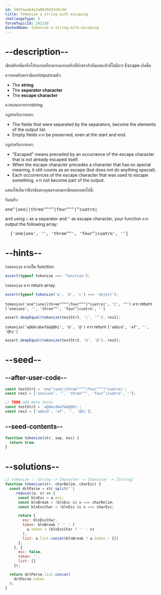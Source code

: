 ```yaml
---
id: 594faaab4e2a8626833e9c3d
title: Tokenize a string with escaping
challengeType: 5
forumTopicId: 302338
dashedName: tokenize-a-string-with-escaping
---
```


# --description--

เขียนฟังก์ชันหรือโปรแกรมที่สามารถแยกสตริงที่อักขระตัวคั่นแต่ละตัวที่ไม่มีการ Escape เกิดขึ้น

ควรยอมรับพารามิเตอร์inputสามตัว:

<ul>
  <li>The <strong>string</strong></li>
  <li>The <strong>separator character</strong></li>
  <li>The <strong>escape character</strong></li>
</ul>

ควรแสดงรายการstring

กฎสำหรับการแยก:

<ul>
  <li>The fields that were separated by the separators, become the elements of the output list.</li>
  <li>Empty fields ควร be preserved, even at the start and end.</li>
</ul>

กฎสำหรับการแยก:

<ul>
  <li>"Escaped" means preceded by an occurrence of the escape character that is not already escaped itself.</li>
  <li>When the escape character precedes a character that has no special meaning, it still counts as an escape (but does not do anything special).</li>
  <li>Each occurrences of the escape character that was used to escape something, ควร not become part of the output.</li>
</ul>

แสดงให้เห็นว่าฟังก์ชันของคุณตรงตามกรณีทดสอบต่อไปนี้:

รับสตริง

<pre>one^|uno||three^^^^|four^^^|^cuatro|</pre>

and using `|` as a separator and `^` as escape character, your function ควร output the following array:

<pre>  ['one|uno', '', 'three^^', 'four^|cuatro', '']
</pre>

# --hints--

`tokenize` ควรเป็น function.

```js
assert(typeof tokenize === 'function');
```

`tokenize` ควร return array.

```js
assert(typeof tokenize('a', 'b', 'c') === 'object');
```

`tokenize('one^|uno||three^^^^|four^^^|^cuatro|', '|', '^')` ควร return `['one|uno', '', 'three^^', 'four^|cuatro', '']`

```js
assert.deepEqual(tokenize(testStr1, '|', '^'), res1);
```

`tokenize('a@&bcd&ef&&@@hi', '&', '@')` ควร return `['a&bcd', 'ef', '', '@hi']`

```js
assert.deepEqual(tokenize(testStr2, '&', '@'), res2);
```

# --seed--

## --after-user-code--

```js
const testStr1 = 'one^|uno||three^^^^|four^^^|^cuatro|';
const res1 = ['one|uno', '', 'three^^', 'four^|cuatro', ''];

// TODO add more tests
const testStr2 = 'a@&bcd&ef&&@@hi';
const res2 = ['a&bcd', 'ef', '', '@hi'];
```

## --seed-contents--

```js
function tokenize(str, sep, esc) {
  return true;
}
```

# --solutions--

```js
// tokenize :: String -> Character -> Character -> [String]
function tokenize(str, charDelim, charEsc) {
  const dctParse = str.split('')
    .reduce((a, x) => {
      const blnEsc = a.esc;
      const blnBreak = !blnEsc && x === charDelim;
      const blnEscChar = !blnEsc && x === charEsc;

      return {
        esc: blnEscChar,
        token: blnBreak ? '' : (
          a.token + (blnEscChar ? '' : x)
        ),
        list: a.list.concat(blnBreak ? a.token : [])
      };
    }, {
      esc: false,
      token: '',
      list: []
    });

  return dctParse.list.concat(
    dctParse.token
  );
}
```
